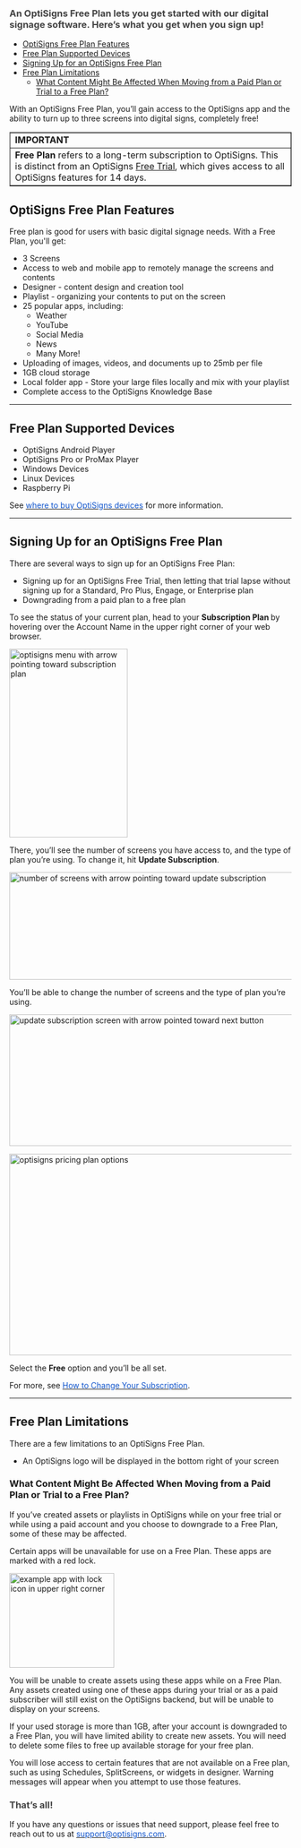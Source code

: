 <h3 id="h_01J92AMCM59E2G95EE705BZMQ5"><span style="color: #434343;">An OptiSigns Free Plan lets you get started with our digital signage software. Here’s what you get when you sign up!<br></span></h3>
<ul>
<li><a href="#Features">OptiSigns Free Plan Features</a></li>
<li><a href="#Devices">Free Plan Supported Devices</a></li>
<li><a href="#Signing">Signing Up for an OptiSigns Free Plan</a></li>
<li>
<a href="#Limitations">Free Plan Limitations</a>
<ul>
<li><a href="#Content">What Content Might Be Affected When Moving from a Paid Plan or Trial to a Free Plan?</a></li>
</ul>
</li>
</ul>
<p>With an OptiSigns Free Plan, you’ll gain access to the OptiSigns app and the ability to turn up to three screens into digital signs, completely free!</p>
<table style="border-collapse: collapse; width: 100%;" border="1">
<tbody>
<tr>
<td class="wysiwyg-text-align-center" style="width: 100%;"><strong>IMPORTANT</strong></td>
</tr>
<tr>
<td style="width: 100%;">
<strong>Free Plan </strong>refers to a long-term subscription to OptiSigns. This is distinct from an OptiSigns <a href="https://support.optisigns.com/hc/en-us/articles/37966066335891-Getting-Started-with-an-OptiSigns-Free-Trial" target="_blank" rel="noopener noreferrer">Free Trial</a>, which gives access to all OptiSigns features for 14 days.</td>
</tr>
</tbody>
</table>
<p><a name="Features"></a></p>
<h2 id="h_01J92AMCM5013W4FRVWDBSS3PH">OptiSigns Free Plan Features</h2>
<p>Free plan is good for users with basic digital signage needs. With a Free Plan, you'll get:</p>
<ul>
<li>3 Screens</li>
<li>Access to web and mobile app to remotely manage the screens and contents</li>
<li>Designer - content design and creation tool</li>
<li>Playlist - organizing your contents to put on the screen</li>
<li>25 popular apps, including:
<ul>
<li>Weather</li>
<li>YouTube</li>
<li>Social Media</li>
<li>News</li>
<li>Many More!</li>
</ul>
</li>
<li>Uploading of images, videos, and documents up to 25mb per file</li>
<li>1GB cloud storage</li>
<li>Local folder app - Store your large files locally and mix with your playlist</li>
<li>Complete access to the OptiSigns Knowledge Base</li>
</ul>
<hr>
<p><a name="Devices"></a></p>
<h2 id="h_01J92AMCM59XA2TC502SY67B4Q">Free Plan Supported Devices</h2>
<ul>
<li>OptiSigns Android Player</li>
<li>OptiSigns Pro or ProMax Player</li>
<li>Windows Devices</li>
<li>Linux Devices</li>
<li>Raspberry Pi</li>
</ul>
<p>See <a href="https://support.optisigns.com/hc/en-us/articles/32129032857875-Where-to-Buy-OptiSigns-Devices"><span class="wysiwyg-underline" style="color: #1155cc;">where to buy OptiSigns devices</span></a> for more information.</p>
<hr>
<p><a name="Signing"></a></p>
<h2 id="h_01J92AMCM5NCSTKKVGWFXEF2VW">Signing Up for an OptiSigns Free Plan</h2>
<p>There are several ways to sign up for an OptiSigns Free Plan:</p>
<ul>
<li>Signing up for an OptiSigns Free Trial, then letting that trial lapse without signing up for a Standard, Pro Plus, Engage, or Enterprise plan</li>
<li>Downgrading from a paid plan to a free plan</li>
</ul>
<p>To see the status of your current plan, head to your <strong>Subscription Plan </strong>by hovering over the Account Name in the upper right corner of your web browser.</p>
<p><img src="https://support.optisigns.com/hc/article_attachments/33940834597651" alt="optisigns menu with arrow pointing toward subscription plan" width="211" height="337"></p>
<p>There, you’ll see the number of screens you have access to, and the type of plan you’re using. To change it, hit <strong>Update Subscription</strong>.</p>
<p><img src="https://support.optisigns.com/hc/article_attachments/33940848716307" alt="number of screens with arrow pointing toward update subscription" width="624" height="192"></p>
<p>You’ll be able to change the number of screens and the type of plan you’re using.</p>
<p><img src="https://support.optisigns.com/hc/article_attachments/33940848717843" alt="update subscription screen with arrow pointed toward next button" width="624" height="235"></p>
<p><img src="https://support.optisigns.com/hc/article_attachments/33940848721427" alt="optisigns pricing plan options" width="624" height="360"></p>
<p>Select the <strong>Free</strong> option and you’ll be all set.</p>
<p>For more, see <a href="https://support.optisigns.com/hc/en-us/articles/1500000493782-Billing-How-do-I-change-my-subscription-plan"><span class="wysiwyg-underline" style="color: #1155cc;">How to Change Your Subscription</span></a>.</p>
<hr>
<p><a name="Limitations"></a></p>
<h2 id="h_01J94ATEG3C4EHNQ1QTEN9074F">Free Plan Limitations</h2>
<p>There are a few limitations to an OptiSigns Free Plan.</p>
<ul>
<li>An OptiSigns logo will be displayed in the bottom right of your screen</li>
</ul>
<p><a name="Content"></a></p>
<h3 id="h_01J92AMCM57J1DNE6E8FFNATG5">What Content Might Be Affected When Moving from a Paid Plan or Trial to a Free Plan?</h3>
<p>If you’ve created assets or playlists in OptiSigns while on your free trial or while using a paid account and you choose to downgrade to a Free Plan, some of these may be affected.</p>
<p>Certain apps will be unavailable for use on a Free Plan. These apps are marked with a red lock.</p>
<p><img src="https://support.optisigns.com/hc/article_attachments/33940834606867" alt="example app with lock icon in upper right corner" width="187" height="169"></p>
<p>You will be unable to create assets using these apps while on a Free Plan. Any assets created using one of these apps during your trial or as a paid subscriber will still exist on the OptiSigns backend, but will be unable to display on your screens.</p>
<p>If your used storage is more than 1GB, after your account is downgraded to a Free Plan, you will have limited ability to create new assets. You will need to delete some files to free up available storage for your free plan.</p>
<p>You will lose access to certain features that are not available on a Free plan, such as using Schedules, SplitScreens, or widgets in designer. Warning messages will appear when you attempt to use those features.</p>
<h3 id="h_01J92AMCM5D09D9A3C1F7JBCKC"><span style="color: #434343;">That’s all!</span></h3>
<p>If you have any questions or issues that need support, please feel free to reach out to us at <a href="mailto:support@optisigns.com"><span class="wysiwyg-underline" style="color: #1155cc;">support@optisigns.com</span></a>.</p>